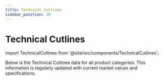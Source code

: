```yaml
---
title: Technical Cutlines
sidebar_position: 10
---
```


# Technical Cutlines

import TechnicalCutlines from '@site/src/components/TechnicalCutlines';

Below is the Technical Cutlines data for all product categories. This information is regularly updated with current market values and specifications.

<TechnicalCutlines category="servers" />

<TechnicalCutlines category="gpu" />

 